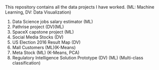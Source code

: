 This repository contains all the data projects I have worked. (ML: Machine Learning, DV: Data Visualization)
1. Data Science jobs salary estimator (ML)
2. Pathrise project (DV)(ML)
3. SpaceX capstone project (ML)
4. Social Media Stocks (DV)
5. US Election 2016 Result Map (DV)
6. Mall Customers (ML)(K-Means)
7. Meta Stock (ML) (K-Means, PCA)
8. Regulatory Intelligence Solution Prototype (DV) (ML) (Multi-class classification)

